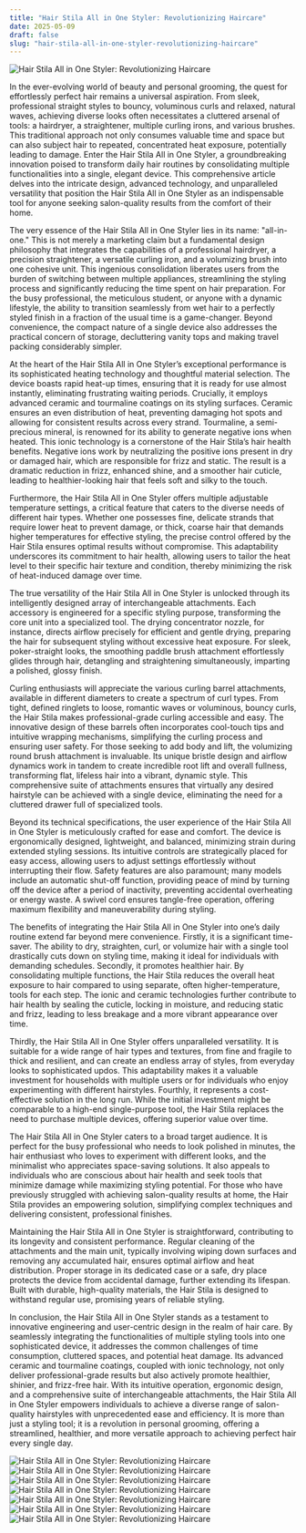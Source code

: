```yaml
---
title: "Hair Stila All in One Styler: Revolutionizing Haircare"
date: 2025-05-09
draft: false
slug: "hair-stila-all-in-one-styler-revolutionizing-haircare" 
---
```


![Hair Stila All in One Styler: Revolutionizing Haircare](https://consumertestedreviews.org/wp-content/uploads/2022/09/1.jpg "Hair Stila All in One Styler: Revolutionizing Haircare")

In the ever-evolving world of beauty and personal grooming, the quest for effortlessly perfect hair remains a universal aspiration. From sleek, professional straight styles to bouncy, voluminous curls and relaxed, natural waves, achieving diverse looks often necessitates a cluttered arsenal of tools: a hairdryer, a straightener, multiple curling irons, and various brushes. This traditional approach not only consumes valuable time and space but can also subject hair to repeated, concentrated heat exposure, potentially leading to damage. Enter the Hair Stila All in One Styler, a groundbreaking innovation poised to transform daily hair routines by consolidating multiple functionalities into a single, elegant device. This comprehensive article delves into the intricate design, advanced technology, and unparalleled versatility that position the Hair Stila All in One Styler as an indispensable tool for anyone seeking salon-quality results from the comfort of their home.

The very essence of the Hair Stila All in One Styler lies in its name: "all-in-one." This is not merely a marketing claim but a fundamental design philosophy that integrates the capabilities of a professional hairdryer, a precision straightener, a versatile curling iron, and a volumizing brush into one cohesive unit. This ingenious consolidation liberates users from the burden of switching between multiple appliances, streamlining the styling process and significantly reducing the time spent on hair preparation. For the busy professional, the meticulous student, or anyone with a dynamic lifestyle, the ability to transition seamlessly from wet hair to a perfectly styled finish in a fraction of the usual time is a game-changer. Beyond convenience, the compact nature of a single device also addresses the practical concern of storage, decluttering vanity tops and making travel packing considerably simpler.

At the heart of the Hair Stila All in One Styler’s exceptional performance is its sophisticated heating technology and thoughtful material selection. The device boasts rapid heat-up times, ensuring that it is ready for use almost instantly, eliminating frustrating waiting periods. Crucially, it employs advanced ceramic and tourmaline coatings on its styling surfaces. Ceramic ensures an even distribution of heat, preventing damaging hot spots and allowing for consistent results across every strand. Tourmaline, a semi-precious mineral, is renowned for its ability to generate negative ions when heated. This ionic technology is a cornerstone of the Hair Stila’s hair health benefits. Negative ions work by neutralizing the positive ions present in dry or damaged hair, which are responsible for frizz and static. The result is a dramatic reduction in frizz, enhanced shine, and a smoother hair cuticle, leading to healthier-looking hair that feels soft and silky to the touch.

Furthermore, the Hair Stila All in One Styler offers multiple adjustable temperature settings, a critical feature that caters to the diverse needs of different hair types. Whether one possesses fine, delicate strands that require lower heat to prevent damage, or thick, coarse hair that demands higher temperatures for effective styling, the precise control offered by the Hair Stila ensures optimal results without compromise. This adaptability underscores its commitment to hair health, allowing users to tailor the heat level to their specific hair texture and condition, thereby minimizing the risk of heat-induced damage over time.

The true versatility of the Hair Stila All in One Styler is unlocked through its intelligently designed array of interchangeable attachments. Each accessory is engineered for a specific styling purpose, transforming the core unit into a specialized tool. The drying concentrator nozzle, for instance, directs airflow precisely for efficient and gentle drying, preparing the hair for subsequent styling without excessive heat exposure. For sleek, poker-straight looks, the smoothing paddle brush attachment effortlessly glides through hair, detangling and straightening simultaneously, imparting a polished, glossy finish.

Curling enthusiasts will appreciate the various curling barrel attachments, available in different diameters to create a spectrum of curl types. From tight, defined ringlets to loose, romantic waves or voluminous, bouncy curls, the Hair Stila makes professional-grade curling accessible and easy. The innovative design of these barrels often incorporates cool-touch tips and intuitive wrapping mechanisms, simplifying the curling process and ensuring user safety. For those seeking to add body and lift, the volumizing round brush attachment is invaluable. Its unique bristle design and airflow dynamics work in tandem to create incredible root lift and overall fullness, transforming flat, lifeless hair into a vibrant, dynamic style. This comprehensive suite of attachments ensures that virtually any desired hairstyle can be achieved with a single device, eliminating the need for a cluttered drawer full of specialized tools.

Beyond its technical specifications, the user experience of the Hair Stila All in One Styler is meticulously crafted for ease and comfort. The device is ergonomically designed, lightweight, and balanced, minimizing strain during extended styling sessions. Its intuitive controls are strategically placed for easy access, allowing users to adjust settings effortlessly without interrupting their flow. Safety features are also paramount; many models include an automatic shut-off function, providing peace of mind by turning off the device after a period of inactivity, preventing accidental overheating or energy waste. A swivel cord ensures tangle-free operation, offering maximum flexibility and maneuverability during styling.

The benefits of integrating the Hair Stila All in One Styler into one’s daily routine extend far beyond mere convenience. Firstly, it is a significant time-saver. The ability to dry, straighten, curl, or volumize hair with a single tool drastically cuts down on styling time, making it ideal for individuals with demanding schedules. Secondly, it promotes healthier hair. By consolidating multiple functions, the Hair Stila reduces the overall heat exposure to hair compared to using separate, often higher-temperature, tools for each step. The ionic and ceramic technologies further contribute to hair health by sealing the cuticle, locking in moisture, and reducing static and frizz, leading to less breakage and a more vibrant appearance over time.

Thirdly, the Hair Stila All in One Styler offers unparalleled versatility. It is suitable for a wide range of hair types and textures, from fine and fragile to thick and resilient, and can create an endless array of styles, from everyday looks to sophisticated updos. This adaptability makes it a valuable investment for households with multiple users or for individuals who enjoy experimenting with different hairstyles. Fourthly, it represents a cost-effective solution in the long run. While the initial investment might be comparable to a high-end single-purpose tool, the Hair Stila replaces the need to purchase multiple devices, offering superior value over time.

The Hair Stila All in One Styler caters to a broad target audience. It is perfect for the busy professional who needs to look polished in minutes, the hair enthusiast who loves to experiment with different looks, and the minimalist who appreciates space-saving solutions. It also appeals to individuals who are conscious about hair health and seek tools that minimize damage while maximizing styling potential. For those who have previously struggled with achieving salon-quality results at home, the Hair Stila provides an empowering solution, simplifying complex techniques and delivering consistent, professional finishes.

Maintaining the Hair Stila All in One Styler is straightforward, contributing to its longevity and consistent performance. Regular cleaning of the attachments and the main unit, typically involving wiping down surfaces and removing any accumulated hair, ensures optimal airflow and heat distribution. Proper storage in its dedicated case or a safe, dry place protects the device from accidental damage, further extending its lifespan. Built with durable, high-quality materials, the Hair Stila is designed to withstand regular use, promising years of reliable styling.

In conclusion, the Hair Stila All in One Styler stands as a testament to innovative engineering and user-centric design in the realm of hair care. By seamlessly integrating the functionalities of multiple styling tools into one sophisticated device, it addresses the common challenges of time consumption, cluttered spaces, and potential heat damage. Its advanced ceramic and tourmaline coatings, coupled with ionic technology, not only deliver professional-grade results but also actively promote healthier, shinier, and frizz-free hair. With its intuitive operation, ergonomic design, and a comprehensive suite of interchangeable attachments, the Hair Stila All in One Styler empowers individuals to achieve a diverse range of salon-quality hairstyles with unprecedented ease and efficiency. It is more than just a styling tool; it is a revolution in personal grooming, offering a streamlined, healthier, and more versatile approach to achieving perfect hair every single day.

![Hair Stila All in One Styler: Revolutionizing Haircare](https://idealshopping.net/wp-content/uploads/2023/10/airwrap4-768x768.webp "Hair Stila All in One Styler: Revolutionizing Haircare") ![Hair Stila All in One Styler: Revolutionizing Haircare](https://offer.buyhairstila.com/offer/1/app/desktop/images/checkout-now-v2-dtcv2/slide1.png "Hair Stila All in One Styler: Revolutionizing Haircare") ![Hair Stila All in One Styler: Revolutionizing Haircare](https://idealshopping.net/wp-content/uploads/2023/10/airwrap9.jpeg "Hair Stila All in One Styler: Revolutionizing Haircare") ![Hair Stila All in One Styler: Revolutionizing Haircare](https://consumertestedreviews.org/wp-content/uploads/2022/09/flawless-hairthanks-to-her-trusty-flat-iron-picture-id515359857.jpg "Hair Stila All in One Styler: Revolutionizing Haircare") ![Hair Stila All in One Styler: Revolutionizing Haircare](https://offer.buyhairstila.com/offer/1/app/desktop/images/checkout-now-v2-dtcv2/slide4.png "Hair Stila All in One Styler: Revolutionizing Haircare") ![Hair Stila All in One Styler: Revolutionizing Haircare](https://offer.buyhairstila.com/offer/1/app/desktop/images/checkout-now-v2-dtcv2/girl-h.png "Hair Stila All in One Styler: Revolutionizing Haircare") ![Hair Stila All in One Styler: Revolutionizing Haircare](https://media.binglee.com.au/7/b/e/4/7be481a5f054f326feead5b82e15f16fc808b2fd_Braun_MGK3420_Men_s_Grooming_Banner_1.JPG "Hair Stila All in One Styler: Revolutionizing Haircare")